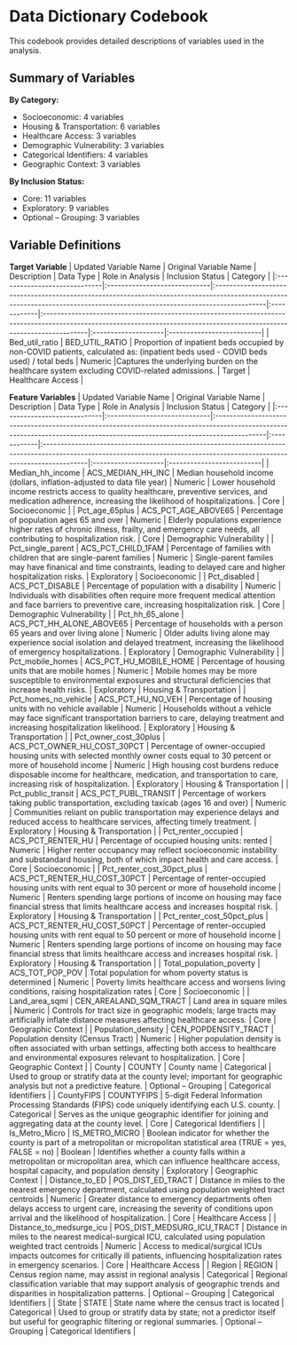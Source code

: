 # Data Dictionary Codebook

This codebook provides detailed descriptions of variables used in the analysis.

## Summary of Variables

**By Category:**
- Socioeconomic: 4 variables
- Housing & Transportation: 6 variables
- Healthcare Access: 3 variables
- Demographic Vulnerability: 3 variables
- Categorical Identifiers: 4 variables
- Geographic Context: 3 variables


**By Inclusion Status:**
- Core: 11 variables
- Exploratory: 9 variables
- Optional – Grouping: 3 variables

## Variable Definitions

**Target Variable**
| Updated Variable Name        | Original Variable Name       | Description                                                                                                                                                               | Data Type   | Role in Analysis                                                                                                                                                        | Inclusion Status    | Category                  |
|:-----------------------------|:-----------------------------|:--------------------------------------------------------------------------------------------------------------------------------------------------------------------------|:------------|:------------------------------------------------------------------------------------------------------------------------------------------------------------------------|:--------------------|:--------------------------|
| Bed_util_ratio               | BED_UTIL_RATIO               | Proportion of inpatient beds occupied by non-COVID patients, calculated as: (inpatient beds used - COVID beds used) / total beds                                          | Numeric     |Captures the underlying burden on the healthcare system excluding COVID-related admissions.                                                                              | Target              | Healthcare Access         |


**Feature Variables**
| Updated Variable Name        | Original Variable Name       | Description                                                                                                                                                               | Data Type   | Role in Analysis                                                                                                                                                        | Inclusion Status    | Category                  |
|:-----------------------------|:-----------------------------|:--------------------------------------------------------------------------------------------------------------------------------------------------------------------------|:------------|:------------------------------------------------------------------------------------------------------------------------------------------------------------------------|:--------------------|:--------------------------|
| Median_hh_income             | ACS_MEDIAN_HH_INC            | Median household income (dollars, inflation-adjusted to data file year)                                                                                                   | Numeric     | Lower household income restricts access to quality healthcare, preventive services, and medication adherence, increasing the likelihood of hospitalizations.            | Core                | Socioeconomic             |
| Pct_age_65plus               | ACS_PCT_AGE_ABOVE65          | Percentage of population ages 65 and over                                                                                                                                 | Numeric     | Elderly populations experience higher rates of chronic illness, frailty, and emergency care needs, all contributing to hospitalization risk.                            | Core                | Demographic Vulnerability |
| Pct_single_parent            | ACS_PCT_CHILD_1FAM           | Percentage of families with children that are single-parent families                                                                                                      | Numeric     | Single-parent familes may have finanical and time constraints, leading to delayed care and higher hospitalization risks.                                                | Exploratory         | Socioeconomic             |
| Pct_disabled                 | ACS_PCT_DISABLE              | Percentage of population with a disability                                                                                                                                | Numeric     | Individuals with disabilities often require more frequent medical attention and face barriers to preventive care, increasing hospitalization risk.                      | Core                | Demographic Vulnerability |
| Pct_hh_65_alone              | ACS_PCT_HH_ALONE_ABOVE65     | Percentage of households with a person 65 years and over living alone                                                                                                     | Numeric     | Older adults living alone may experience social isolation and delayed treatment, increasing the likelihood of emergency hospitalizations.                               | Exploratory         | Demographic Vulnerability |
| Pct_mobile_homes             | ACS_PCT_HU_MOBILE_HOME       | Percentage of housing units that are mobile homes                                                                                                                         | Numeric     | Mobile homes may be more susceptible to environmental exposures and structural deficiencies that increase health risks.                                                 | Exploratory         | Housing & Transportation  |
| Pct_homes_no_vehicle         | ACS_PCT_HU_NO_VEH            | Percentage of housing units with no vehicle available                                                                                                                     | Numeric     | Households without a vehicle may face significant transportation barriers to care, delaying treatment and increasing hospitalization likelihood.                        | Exploratory         | Housing & Transportation  |
| Pct_owner_cost_30plus        | ACS_PCT_OWNER_HU_COST_30PCT  | Percentage of owner-occupied housing units with selected monthly owner costs equal to 30 percent or more of household income                                              | Numeric     | High housing cost burdens reduce disposable income for healthcare, medication, and transportation to care, increasing risk of hospitalization.                          | Exploratory         | Housing & Transportation  |
| Pct_public_transit           | ACS_PCT_PUBL_TRANSIT         | Percentage of workers taking public transportation, excluding taxicab (ages 16 and over)                                                                                  | Numeric     | Communities reliant on public transportation may experience delays and reduced access to healthcare services, affecting timely treatment.                               | Exploratory         | Housing & Transportation  |
| Pct_renter_occupied          | ACS_PCT_RENTER_HU            | Percentage of occupied housing units: rented                                                                                                                              | Numeric     | Higher renter occupancy may reflect socioeconomic instability and substandard housing, both of which impact health and care access.                                     | Core                | Socioeconomic             |
| Pct_renter_cost_30pct_plus   | ACS_PCT_RENTER_HU_COST_30PCT | Percentage of renter-occupied housing units with rent equal to 30 percent or more of household income                                                                     | Numeric     | Renters spending large portions of income on housing may face financial stress that limits healthcare access and increases hospital risk.                               | Exploratory         | Housing & Transportation  |
| Pct_renter_cost_50pct_plus   | ACS_PCT_RENTER_HU_COST_50PCT | Percentage of renter-occupied housing units with rent equal to 50 percent or more of household income                                                                     | Numeric     | Renters spending large portions of income on housing may face financial stress that limits healthcare access and increases hospital risk.                               | Exploratory         | Housing & Transportation  |
| Total_population_poverty     | ACS_TOT_POP_POV              | Total population for whom poverty status is determined                                                                                                                    | Numeric     | Poverty limits healthcare access and worsens living conditions, raising hospitalization rates                                                                           | Core                | Socioeconomic             |
| Land_area_sqmi               | CEN_AREALAND_SQM_TRACT       | Land area in square miles                                                                                                                                                 | Numeric     | Controls for tract size in geographic models; large tracts may artificially inflate distance measures affecting healthcare access.                                      | Core                | Geographic Context        |
| Population_density           | CEN_POPDENSITY_TRACT         | Population density (Census Tract)                                                                                                                                         | Numeric     | Higher population density is often associated with urban settings, affecting both access to healthcare and environmental exposures relevant to hospitalization.         | Core                | Geographic Context        |
| County                       | COUNTY                       | County name                                                                                                                                                               | Categorical | Used to group or stratify data at the county level; important for geographic analysis but not a predictive feature.                                                     | Optional – Grouping | Categorical Identifiers   |
| CountyFIPS                   | COUNTYFIPS                   | 5-digit Federal Information Processing Standards (FIPS) code uniquely identifying each U.S. county.                                                                       | Categorical | Serves as the unique geographic identifier for joining and aggregating data at the county level.                                                                        | Core                | Categorical Identifiers   |
| Is_Metro_Micro               | IS_METRO_MICRO               | Boolean indicator for whether the county is part of a metropolitan or micropolitan statistical area (TRUE = yes, FALSE = no)                                              | Boolean | Identifies whether a county falls within a metropolitan or micropolitan area, which can influence healthcare access, hospital capacity, and population density              | Exploratory         | Geographic Context        |
| Distance_to_ED               | POS_DIST_ED_TRACT            | Distance in miles to the nearest emergency department, calculated using population weighted tract centroids                                                               | Numeric     | Greater distance to emergency departments often delays access to urgent care, increasing the severity of conditions upon arrival and the likelihood of hospitalization. | Core                | Healthcare Access         |
| Distance_to_medsurge_icu     | POS_DIST_MEDSURG_ICU_TRACT   | Distance in miles to the nearest medical-surgical ICU, calculated using population weighted tract centroids                                                               | Numeric     | Access to medical/surgical ICUs impacts outcomes for critically ill patients, influencing hospitalization rates in emergency scenarios.                                 | Core                | Healthcare Access         |
| Region                       | REGION                       | Census region name, may assist in regional analysis                                                                                                                       | Categorical | Regional classification variable that may support analysis of geographic trends and disparities in hospitalization patterns.                                            | Optional – Grouping | Categorical Identifiers   |
| State                        | STATE                        | State name where the census tract is located                                                                                                                              | Categorical | Used to group or stratify data by state; not a predictor itself but useful for geographic filtering or regional summaries.                                              | Optional – Grouping | Categorical Identifiers   |

